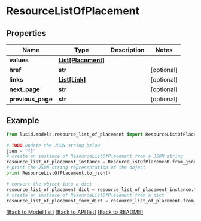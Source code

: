# ResourceListOfPlacement


## Properties
Name | Type | Description | Notes
------------ | ------------- | ------------- | -------------
**values** | [**List[Placement]**](Placement.md) |  | 
**href** | **str** |  | [optional] 
**links** | [**List[Link]**](Link.md) |  | [optional] 
**next_page** | **str** |  | [optional] 
**previous_page** | **str** |  | [optional] 

## Example

```python
from lusid.models.resource_list_of_placement import ResourceListOfPlacement

# TODO update the JSON string below
json = "{}"
# create an instance of ResourceListOfPlacement from a JSON string
resource_list_of_placement_instance = ResourceListOfPlacement.from_json(json)
# print the JSON string representation of the object
print ResourceListOfPlacement.to_json()

# convert the object into a dict
resource_list_of_placement_dict = resource_list_of_placement_instance.to_dict()
# create an instance of ResourceListOfPlacement from a dict
resource_list_of_placement_form_dict = resource_list_of_placement.from_dict(resource_list_of_placement_dict)
```
[[Back to Model list]](../README.md#documentation-for-models) [[Back to API list]](../README.md#documentation-for-api-endpoints) [[Back to README]](../README.md)


